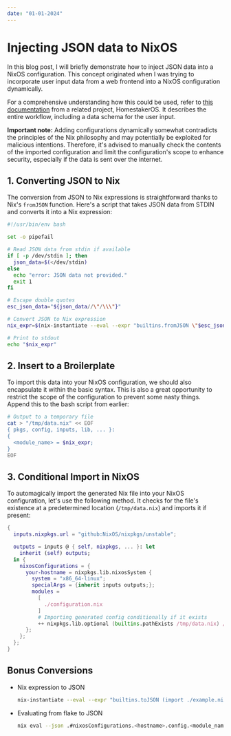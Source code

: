 ```yaml
---
date: "01-01-2024"
---
```


# Injecting JSON data to NixOS

In this blog post, I will briefly demonstrate how to inject JSON data into a NixOS configuration. This concept originated when I was trying to incorporate user input data from a web frontend into a NixOS configuration dynamically.

For a comprehensive understanding how this could be used, refer to [this documentation](https://github.com/ponkila/HomestakerOS/blob/main/docs/workflow.md) from a related project, HomestakerOS. It describes the entire workflow, including a data schema for the user input.

**Important note:** Adding configurations dynamically somewhat contradicts the principles of the Nix philosophy and may potentially be exploited for malicious intentions. Therefore, it's advised to manually check the contents of the imported configuration and limit the configuration's scope to enhance security, especially if the data is sent over the internet.

## 1. Converting JSON to Nix

The conversion from JSON to Nix expressions is straightforward thanks to Nix's `fromJSON` function. Here's a script that takes JSON data from STDIN and converts it into a Nix expression:

```bash
#!/usr/bin/env bash

set -o pipefail

# Read JSON data from stdin if available
if [ -p /dev/stdin ]; then
  json_data=$(</dev/stdin)
else
  echo "error: JSON data not provided."
  exit 1
fi

# Escape double quotes
esc_json_data="${json_data//\"/\\\"}"

# Convert JSON to Nix expression
nix_expr=$(nix-instantiate --eval --expr "builtins.fromJSON \"$esc_json_data\"") || exit 1

# Print to stdout
echo "$nix_expr"
```

## 2. Insert to a Broilerplate

To import this data into your NixOS configuration, we should also encapsulate it within the basic syntax. This is also a great opportunity to restrict the scope of the configuration to prevent some nasty things. Append this to the bash script from earlier:

```bash
# Output to a temporary file
cat > "/tmp/data.nix" << EOF
{ pkgs, config, inputs, lib, ... }:
{
  <module_name> = $nix_expr;
}
EOF
```

## 3. Conditional Import in NixOS

To automagically import the generated Nix file into your NixOS configuration, let's use the following method. It checks for the file's existence at a predetermined location (`/tmp/data.nix`) and imports it if present:

```nix
{
  inputs.nixpkgs.url = "github:NixOS/nixpkgs/unstable";

  outputs = inputs @ { self, nixpkgs, ... }: let
    inherit (self) outputs;
  in {
    nixosConfigurations = {
      your-hostname = nixpkgs.lib.nixosSystem {
        system = "x86_64-linux";
        specialArgs = {inherit inputs outputs;};
        modules =
          [
            ./configuration.nix
          ]
          # Importing generated config conditionally if it exists
          ++ nixpkgs.lib.optional (builtins.pathExists /tmp/data.nix) /tmp/data.nix;
      };
    };
  };
}
```

## Bonus Conversions

- Nix expression to JSON
  ```bash
  nix-instantiate --eval --expr "builtins.toJSON (import ./example.nix)"
  ```

- Evaluating from flake to JSON
  ```bash
  nix eval --json .#nixosConfigurations.<hostname>.config.<module_name> | jq
  ```
